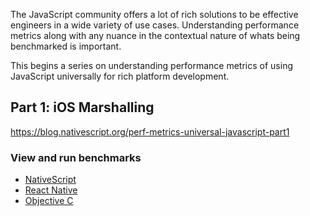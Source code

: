 The JavaScript community offers a lot of rich solutions to be effective engineers in a wide variety of use cases. Understanding performance metrics along with any nuance in the contextual nature of whats being benchmarked is important.

This begins a series on understanding performance metrics of using JavaScript universally for rich platform development.

## Part 1: iOS Marshalling

https://blog.nativescript.org/perf-metrics-universal-javascript-part1

### View and run benchmarks

- [NativeScript](./NativeScript/)
- [React Native](./ReactNative/)
- [Objective C](./NativeiOS/)